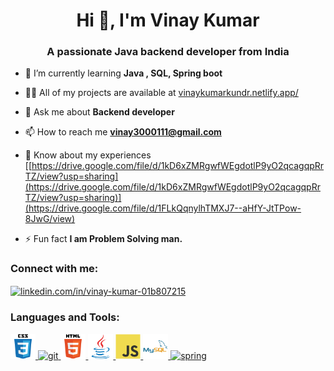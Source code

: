 <h1 align="center">Hi 👋, I'm Vinay Kumar</h1>
<h3 align="center">A passionate Java backend developer from India</h3>


- 🌱 I’m currently learning **Java , SQL, Spring boot**

- 👨‍💻 All of my projects are available at [vinaykumarkundr.netlify.app/](vinaykumarkundr.netlify.app/)

- 💬 Ask me about **Backend developer**

- 📫 How to reach me **vinay3000111@gmail.com**

- 📄 Know about my experiences [[https://drive.google.com/file/d/1kD6xZMRgwfWEgdotlP9yO2qcagqpRrTZ/view?usp=sharing](https://drive.google.com/file/d/1kD6xZMRgwfWEgdotlP9yO2qcagqpRrTZ/view?usp=sharing)](https://drive.google.com/file/d/1FLkQqnylhTMXJ7--aHfY-JtTPow-8JwG/view)

- ⚡ Fun fact **I am Problem Solving man.**

<h3 align="left">Connect with me:</h3>
<p align="left">
<a href="https://linkedin.com/in/linkedin.com/in/vinay-kumar-01b807215" target="blank"><img align="center" src="https://raw.githubusercontent.com/rahuldkjain/github-profile-readme-generator/master/src/images/icons/Social/linked-in-alt.svg" alt="linkedin.com/in/vinay-kumar-01b807215" height="30" width="40" /></a>
</p>

<h3 align="left">Languages and Tools:</h3>
<p align="left"> <a href="https://www.w3schools.com/css/" target="_blank" rel="noreferrer"> <img src="https://raw.githubusercontent.com/devicons/devicon/master/icons/css3/css3-original-wordmark.svg" alt="css3" width="40" height="40"/> </a> <a href="https://git-scm.com/" target="_blank" rel="noreferrer"> <img src="https://www.vectorlogo.zone/logos/git-scm/git-scm-icon.svg" alt="git" width="40" height="40"/> </a> <a href="https://www.w3.org/html/" target="_blank" rel="noreferrer"> <img src="https://raw.githubusercontent.com/devicons/devicon/master/icons/html5/html5-original-wordmark.svg" alt="html5" width="40" height="40"/> </a> <a href="https://www.java.com" target="_blank" rel="noreferrer"> <img src="https://raw.githubusercontent.com/devicons/devicon/master/icons/java/java-original.svg" alt="java" width="40" height="40"/> </a> <a href="https://developer.mozilla.org/en-US/docs/Web/JavaScript" target="_blank" rel="noreferrer"> <img src="https://raw.githubusercontent.com/devicons/devicon/master/icons/javascript/javascript-original.svg" alt="javascript" width="40" height="40"/> </a> <a href="https://www.mysql.com/" target="_blank" rel="noreferrer"> <img src="https://raw.githubusercontent.com/devicons/devicon/master/icons/mysql/mysql-original-wordmark.svg" alt="mysql" width="40" height="40"/> </a> <a href="https://spring.io/" target="_blank" rel="noreferrer"> <img src="https://www.vectorlogo.zone/logos/springio/springio-icon.svg" alt="spring" width="40" height="40"/> </a> </p>
